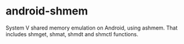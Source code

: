 android-shmem
=============

System V shared memory emulation on Android, using ashmem. That includes shmget, shmat, shmdt and shmctl functions.

